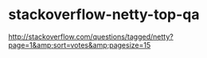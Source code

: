 # stackoverflow-netty-top-qa
http://stackoverflow.com/questions/tagged/netty?page=1&amp;sort=votes&amp;pagesize=15
